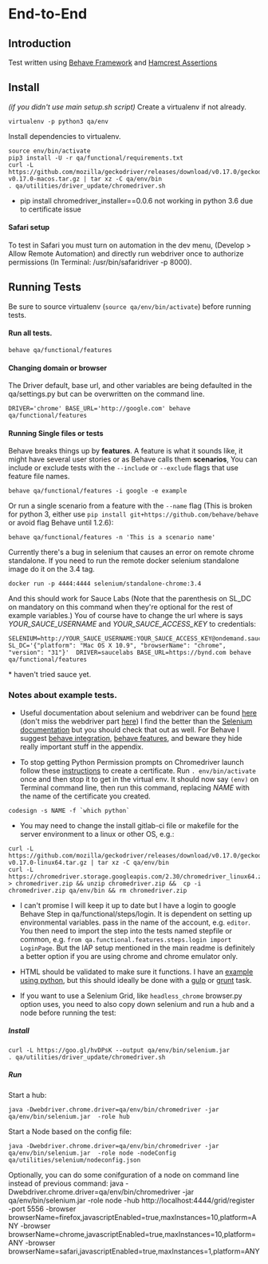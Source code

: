# End-to-End

## Introduction

Test written using [Behave Framework](http://pythonhosted.org/behave/) and [Hamcrest Assertions](https://github.com/hamcrest/PyHamcrest)

## Install
*(if you didn't use main setup.sh script)*
Create a virtualenv if not already.
```
virtualenv -p python3 qa/env
```
Install dependencies to virtualenv.
```
source env/bin/activate
pip3 install -U -r qa/functional/requirements.txt
curl -L https://github.com/mozilla/geckodriver/releases/download/v0.17.0/geckodriver-v0.17.0-macos.tar.gz | tar xz -C qa/env/bin
. qa/utilities/driver_update/chromedriver.sh
```
* pip install chromedriver_installer==0.0.6 not working in python 3.6 due to certificate issue

#### Safari setup
To test in Safari you must turn on automation in the dev menu, (Develop > Allow Remote Automation) and directly run webdriver once to authorize permissions (In Terminal: /usr/bin/safaridriver -p 8000).

## Running Tests
Be sure to source virtualenv (```source qa/env/bin/activate```) before running tests.

#### Run all tests.

```
behave qa/functional/features
```

#### Changing domain or browser
The Driver default, base url, and other variables are being defaulted in the qa/settings.py but can be overwritten on the command line.
```
DRIVER='chrome' BASE_URL='http://google.com' behave qa/functional/features
```

#### Running Single files or tests
Behave breaks things up by **features**. A feature is what it sounds like, it might have several user stories or as Behave calls them **scenarios**,
You can include or exclude tests with the ```--include``` or ```--exclude``` flags that use feature file names.
```
behave qa/functional/features -i google -e example
```
Or run a single scenario from a feature with the ```--name``` flag (This is broken for python 3, either use `pip install git+https://github.com/behave/behave` or avoid flag Behave until 1.2.6):
```
behave qa/functional/features -n 'This is a scenario name'
```

Currently there's a bug in selenium that causes an error on remote chrome standalone. If you need to run the remote docker selenium standalone image do it on the 3.4 tag.
```
docker run -p 4444:4444 selenium/standalone-chrome:3.4
```

And this should work for Sauce Labs (Note that the parenthesis on SL_DC on mandatory on this command when they're optional for the rest of example variables.) You of course have to change the url where is says *YOUR_SAUCE_USERNAME* and *YOUR_SAUCE_ACCESS_KEY* to credentials:
```
SELENIUM=http://YOUR_SAUCE_USERNAME:YOUR_SAUCE_ACCESS_KEY@ondemand.saucelabs.com:80/wd/hub SL_DC='{"platform": "Mac OS X 10.9", "browserName": "chrome", "version": "31"}'  DRIVER=saucelabs BASE_URL=https://bynd.com behave qa/functional/features
```
\* haven't tried sauce yet.

### Notes about example tests.

* Useful documentation about selenium and webdriver can be found [here](http://selenium-python.readthedocs.io/) (don't miss the webdriver part [here](http://selenium-python.readthedocs.io/api.html#locate-elements-by)) I find the better than the [Selenium documentation](http://www.seleniumhq.org/docs/) but you should check that out as well. For Behave I suggest [behave integration](http://behave.readthedocs.io/en/latest/tutorial.html), [behave features](https://pythonhosted.org/behave/gherkin.html#given-when-then-and-but), and beware they hide really important stuff in the appendix.

* To stop getting Python Permission prompts on Chromedriver launch follow these [instructions](http://bd808.com/blog/2013/10/21/creating-a-self-signed-code-certificate-for-xcode/) to create a certificate. Run `. env/bin/activate` once and then stop it to get in the virtual env. It should now say `(env)` on Terminal command line, then run this command, replacing *NAME* with the name of the certificate you created.
```
codesign -s NAME -f `which python`
```

* You may need to change the install gitlab-ci file or makefile for the server environment to a linux or other OS, e.g.:
```
curl -L https://github.com/mozilla/geckodriver/releases/download/v0.17.0/geckodriver-v0.17.0-linux64.tar.gz | tar xz -C qa/env/bin
curl -L https://chromedriver.storage.googleapis.com/2.30/chromedriver_linux64.zip > chromedriver.zip && unzip chromedriver.zip &&  cp -i chromedriver.zip qa/env/bin && rm chromedriver.zip
```

* I can't promise I will keep it up to date but I have a login to google Behave Step in qa/functional/steps/login. It is dependent on setting up environmental variables. pass in the name of the account, e.g. `editor`. You then need to import the step into the tests named stepfile or common, e.g. `from qa.functional.features.steps.login import LoginPage`. But the IAP setup mentioned in the main readme is definitely a better option if you are using chrome and chrome emulator only.

* HTML should be validated to make sure it functions. I have an [example using python](https://github.com/Jiff21/Notes/blob/master/test/behave/features/steps/best_practices.py), but this should ideally be done with a [gulp](https://www.npmjs.com/package/gulp-html-validator) or [grunt](https://www.npmjs.com/package/grunt-html-validation) task.



* If you want to use a Selenium Grid, like `headless_chrome` browser.py option uses, you need to also copy down selenium and run a hub and a node before running the test:
##### Install
```
curl -L https://goo.gl/hvDPsK --output qa/env/bin/selenium.jar
. qa/utilities/driver_update/chromedriver.sh
```

##### Run
Start a hub:
```
java -Dwebdriver.chrome.driver=qa/env/bin/chromedriver -jar qa/env/bin/selenium.jar  -role hub
```
Start a Node based on the config file:
```
java -Dwebdriver.chrome.driver=qa/env/bin/chromedriver -jar qa/env/bin/selenium.jar  -role node -nodeConfig qa/utilities/selenium/nodeconfig.json
```

Optionally, you can do some conifguration of a node on command line instead of previous command:
java -Dwebdriver.chrome.driver=qa/env/bin/chromedriver -jar qa/env/bin/selenium.jar  -role  node -hub http://localhost:4444/grid/register -port 5556  -browser browserName=firefox,javascriptEnabled=true,maxInstances=10,platform=ANY -browser browserName=chrome,javascriptEnabled=true,maxInstances=10,platform=ANY -browser browserName=safari,javascriptEnabled=true,maxInstances=1,platform=ANY
